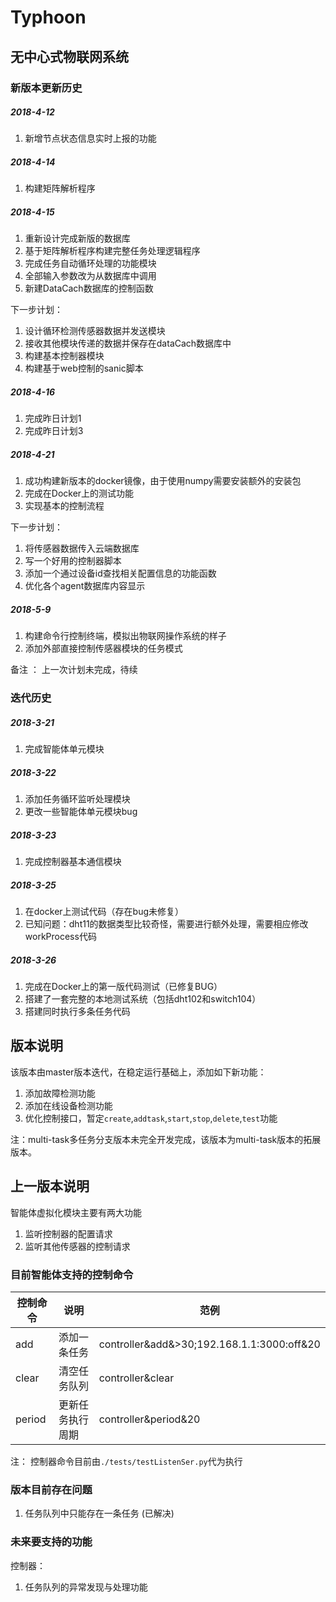 # Typhoon
## 无中心式物联网系统

### 新版本更新历史
##### 2018-4-12
1. 新增节点状态信息实时上报的功能

##### 2018-4-14
1. 构建矩阵解析程序

##### 2018-4-15
1. 重新设计完成新版的数据库
2. 基于矩阵解析程序构建完整任务处理逻辑程序
3. 完成任务自动循环处理的功能模块
4. 全部输入参数改为从数据库中调用
5. 新建DataCach数据库的控制函数

下一步计划：

1. 设计循环检测传感器数据并发送模块
2. 接收其他模块传递的数据并保存在dataCach数据库中
3. 构建基本控制器模块
4. 构建基于web控制的sanic脚本

##### 2018-4-16
1. 完成昨日计划1
2. 完成昨日计划3

##### 2018-4-21
1. 成功构建新版本的docker镜像，由于使用numpy需要安装额外的安装包
2. 完成在Docker上的测试功能
3. 实现基本的控制流程

下一步计划：

1. 将传感器数据传入云端数据库
2. 写一个好用的控制器脚本
3. 添加一个通过设备id查找相关配置信息的功能函数
4. 优化各个agent数据库内容显示


##### 2018-5-9
1. 构建命令行控制终端，模拟出物联网操作系统的样子
2. 添加外部直接控制传感器模块的任务模式

备注 ： 上一次计划未完成，待续

### 迭代历史
##### 2018-3-21  

1. 完成智能体单元模块

##### 2018-3-22

1. 添加任务循环监听处理模块
2. 更改一些智能体单元模块bug

##### 2018-3-23

1. 完成控制器基本通信模块

##### 2018-3-25

1. 在docker上测试代码（存在bug未修复）
2. 已知问题：dht11的数据类型比较奇怪，需要进行额外处理，需要相应修改workProcess代码

##### 2018-3-26
1. 完成在Docker上的第一版代码测试（已修复BUG）
2. 搭建了一套完整的本地测试系统（包括dht102和switch104）
3. 搭建同时执行多条任务代码

## 版本说明
该版本由master版本迭代，在稳定运行基础上，添加如下新功能：

1. 添加故障检测功能
2. 添加在线设备检测功能
3. 优化控制接口，暂定`create`,`addtask`,`start`,`stop`,`delete`,`test`功能

注：multi-task多任务分支版本未完全开发完成，该版本为multi-task版本的拓展版本。

## 上一版本说明

智能体虚拟化模块主要有两大功能

1. 监听控制器的配置请求
2. 监听其他传感器的控制请求

### 目前智能体支持的控制命令
|控制命令|说明|范例|
|--------|----|----|
|add|添加一条任务|controller&add&>30;192.168.1.1:3000:off&20|
|clear|清空任务队列|controller&clear|
|period|更新任务执行周期|controller&period&20|

注： 控制器命令目前由`./tests/testListenSer.py`代为执行
 
### 版本目前存在问题
1. 任务队列中只能存在一条任务 (已解决)

### 未来要支持的功能

控制器：

1. 任务队列的异常发现与处理功能

